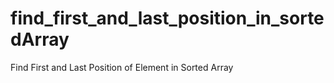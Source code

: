 # find_first_and_last_position_in_sortedArray
Find First and Last Position of Element in Sorted Array
